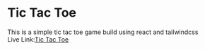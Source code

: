 
# Tic Tac Toe

This is a simple tic tac toe game build using react and tailwindcss <br/>
Live Link:[Tic Tac Toe](https://tic-tac-toe-sage-phi.vercel.app/)

